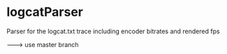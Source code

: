 # logcatParser

Parser for the logcat.txt trace including encoder bitrates and rendered fps

---> use master branch
